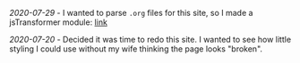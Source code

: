 *2020-07-29* - I wanted to parse `.org` files for this site, so I made a jsTransformer module: [link](https://www.npmjs.com/package/jstransformer-org)

*2020-07-20* - Decided it was time to redo this site. I wanted to see how little styling I could use without my wife thinking the page looks "broken".
